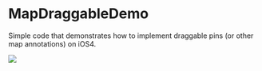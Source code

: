 MapDraggableDemo
================

Simple code that demonstrates how to implement draggable pins (or other map annotations) on iOS4.

[![](http://farm3.static.flickr.com/2270/5727388451_558527ec15.jpg)](http://farm3.static.flickr.com/2270/5727388451_558527ec15.jpg)